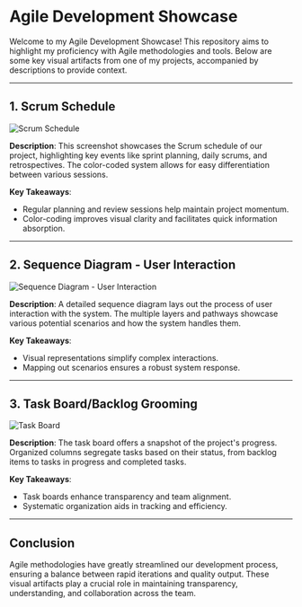 # Agile Development Showcase

Welcome to my Agile Development Showcase! This repository aims to highlight my proficiency with Agile methodologies and tools. Below are some key visual artifacts from one of my projects, accompanied by descriptions to provide context.

---

## 1. Scrum Schedule

![Scrum Schedule](https://user-images.githubusercontent.com/48568792/279810728-425ab7a2-ec4e-465f-9cd6-2863c7cfa9bb.png)

**Description**:
This screenshot showcases the Scrum schedule of our project, highlighting key events like sprint planning, daily scrums, and retrospectives. The color-coded system allows for easy differentiation between various sessions.

**Key Takeaways**:
- Regular planning and review sessions help maintain project momentum.
- Color-coding improves visual clarity and facilitates quick information absorption.

---

## 2. Sequence Diagram - User Interaction

![Sequence Diagram - User Interaction](https://user-images.githubusercontent.com/48568792/279811232-b7c784c7-e93c-4cd6-a0c4-330e0d4ac20f.png)

**Description**:
A detailed sequence diagram lays out the process of user interaction with the system. The multiple layers and pathways showcase various potential scenarios and how the system handles them.

**Key Takeaways**:
- Visual representations simplify complex interactions.
- Mapping out scenarios ensures a robust system response.

---



## 3. Task Board/Backlog Grooming

![Task Board](https://user-images.githubusercontent.com/48568792/279811654-e36239a2-6a77-454d-af5d-e729b2ed5487.png)

**Description**:
The task board offers a snapshot of the project's progress. Organized columns segregate tasks based on their status, from backlog items to tasks in progress and completed tasks.

**Key Takeaways**:
- Task boards enhance transparency and team alignment.
- Systematic organization aids in tracking and efficiency.

---

## Conclusion

Agile methodologies have greatly streamlined our development process, ensuring a balance between rapid iterations and quality output. These visual artifacts play a crucial role in maintaining transparency, understanding, and collaboration across the team.






